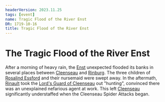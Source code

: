 ```yaml
---
headerVersion: 2023.11.25
tags: [event]
name: Tragic Flood of the River Enst
DR: 1719-10-16
title: Tragic Flood of the River Enst
---
```

# The Tragic Flood of the River Enst

After a morning of heavy rain, the [Enst](<../../../../gazetteer/greater-sembara/rivers/wistel-enst-watershed/enst.md>) unexpected flooded its banks in several places between [Cleenseau](<../../../../gazetteer/greater-sembara/sembara/barony-of-aveil/cleenseau-region/cleenseau/cleenseau.md>) and [Rinburg](<../../../../gazetteer/greater-sembara/sembara/barony-of-aveil/rinburg.md>). The three children of [Rosalind Essford](<../../../../people/sembarans/rosalind-essford.md>) and their nursemaid were swept away. In the aftermath, [Rinault](<../../../../people/sembarans/rinault-essford.md>) took the [Lord's Guard of Cleenseau](<../../../../gazetteer/greater-sembara/sembara/barony-of-aveil/cleenseau-region/cleenseau/lord-s-guard-of-cleenseau.md>) out "hunting", convinced there was an unexplained nefarious agent at work. This left [Cleenseau](<../../../../gazetteer/greater-sembara/sembara/barony-of-aveil/cleenseau-region/cleenseau/cleenseau.md>) significantly understaffed when the Cleenseau Spider Attacks began.


